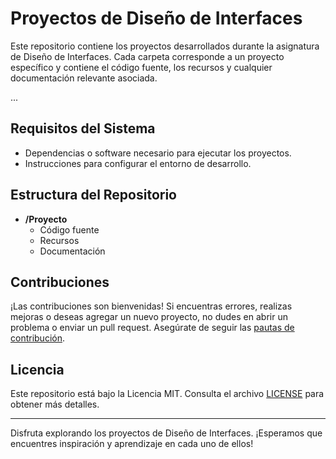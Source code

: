 # Proyectos de Diseño de Interfaces

Este repositorio contiene los proyectos desarrollados durante la asignatura de Diseño de Interfaces. Cada carpeta corresponde a un proyecto específico y contiene el código fuente, los recursos y cualquier documentación relevante asociada.


...

## Requisitos del Sistema

- Dependencias o software necesario para ejecutar los proyectos.
- Instrucciones para configurar el entorno de desarrollo.

## Estructura del Repositorio

- **/Proyecto**
  - Código fuente
  - Recursos
  - Documentación


## Contribuciones

¡Las contribuciones son bienvenidas! Si encuentras errores, realizas mejoras o deseas agregar un nuevo proyecto, no dudes en abrir un problema o enviar un pull request. Asegúrate de seguir las [pautas de contribución](CONTRIBUTING.md).

## Licencia

Este repositorio está bajo la Licencia MIT. Consulta el archivo [LICENSE](LICENSE) para obtener más detalles.

---

Disfruta explorando los proyectos de Diseño de Interfaces. ¡Esperamos que encuentres inspiración y aprendizaje en cada uno de ellos!


